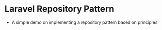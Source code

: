 # Laravel Repository Pattern

-   A simple demo on implementing a repository pattern based on principles
